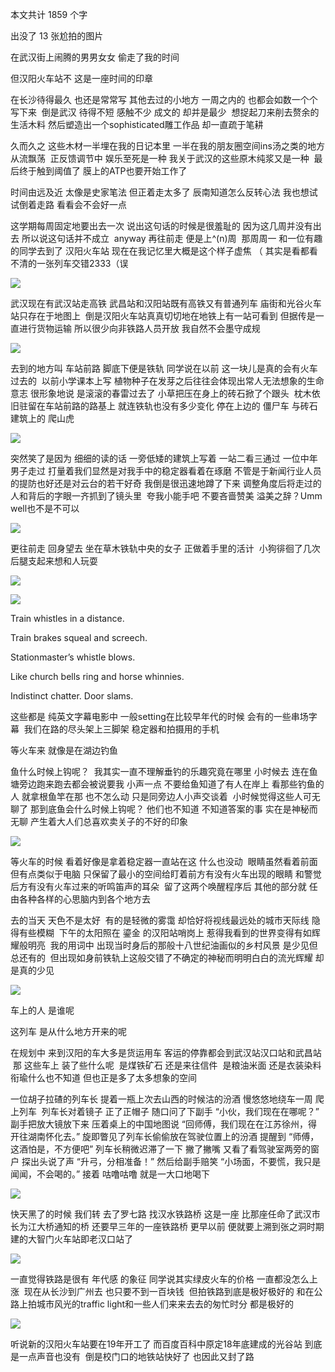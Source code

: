 本文共计 1859 个字

出没了 13 张尬拍的图片

在武汉街上闹腾的男男女女
偷走了我的时间

但汉阳火车站不 这是一座时间的印章

在长沙待得最久 也还是常常写 其他去过的小地方 一周之内的 也都会如数一个个写下来  倒是武汉 待得不短 感触不少 成文的 却并是最少  想捉起刀来削去赘余的生活木料 然后塑造出一个sophisticated雕工作品
却一直疏于笔耕

久而久之 这些木材一半埋在我的日记本里 一半在我的朋友圈空间ins汤之类的地方从流飘荡  正反馈调节中 娱乐至死是一种
我关于武汉的这些原木纯浆又是一种  最后终于触到阈值了 膜上的ATP也要开始工作了

时间由远及近 太像是史家笔法 但正着走太多了 辰南知道怎么反转心法 我也想试试倒着走路 看看会不会好一点

这学期每周固定地要出去一次 说出这句话的时候是很羞耻的 因为这几周并没有出去 所以说这句话并不成立  anyway 再往前走 便是上^(n)周  那周周一 和一位有趣的同学去到了 汉阳火车站 现在在我记忆里大概是这个样子虚焦 （ 其实是看都看不清的一张列车交错2333（误

![](./images/img_001.jpeg)

武汉现在有武汉站走高铁 武昌站和汉阳站既有高铁又有普通列车
庙街和光谷火车站只存在于地图上  倒是汉阳火车站真真切切地在地铁上有一站可看到 但据传是一直进行货物运输
所以很少向非铁路人员开放 我自然不会墨守成规

![](./images/img_002.jpeg)

去到的地方叫 车站前路 脚底下便是铁轨 同学说在以前 这一块儿是真的会有火车过去的  以前小学课本上写 植物种子在发芽之后往往会体现出常人无法想象的生命意志 很形象地说 是滚滚的春雷过去了
小草把压在身上的砖石掀了个跟头  枕木依旧驻留在车站前路的路基上 就连铁轨也没有多少变化 停在上边的 僵尸车 与砖石建筑上的 爬山虎

![](./images/img_003.jpeg)

突然笑了是因为 细细的读的话
一旁低矮的建筑上写着 一站二看三通过 一位中年男子走过 打量着我们显然是对我手中的稳定器看着在琢磨 不管是于新闻行业人员的提防也好还是对云台的若干好奇 我倒是很迅速地蹲了下来 调整角度后将走过的人和背后的字眼一齐抓到了镜头里  夸我小能手吧 不要吝啬赞美 溢美之辞？Umm well也不是不可以

![](./images/img_004.jpeg)

更往前走 回身望去 坐在草木铁轨中央的女子
正做着手里的活计  小狗徘徊了几次 后腿支起来想和人玩耍

![](./images/img_005.jpeg)

![](./images/img_006.jpeg)

Train
whistles in a distance.

Train
brakes squeal and screech.

Stationmaster’s
whistle blows.

Like
church bells ring and horse whinnies.

Indistinct
chatter. Door slams.

这些都是 纯英文字幕电影中
一般setting在比较早年代的时候 会有的一些串场字幕  我们在路的尽头架上三脚架 稳定器和拍摄用的手机

等火车来 就像是在湖边钓鱼

鱼什么时候上钩呢？  我其实一直不理解垂钓的乐趣究竟在哪里 小时候去 连在鱼塘旁边跑来跑去都会被说要我 小声一点 不要给鱼知道了有人在岸上 看那些钓鱼的人 就拿根鱼竿在那 也不怎么动 只是同旁边人小声交谈着  小时候觉得这些人可无聊了 那到底鱼会什么时候上钩呢？ 他们也不知道 不知道答案的事 实在是神秘而无聊
产生着大人们总喜欢卖关子的不好的印象

![](./images/img_007.jpeg)

等火车的时候 看着好像是拿着稳定器一直站在这
什么也没动  眼睛虽然看着前面 但有点类似于电脑 只保留了最小的空间给盯着前方有没有火车出现的眼睛
和警觉后方有没有火车过来的听鸣笛声的耳朵  留了这两个唤醒程序后 其他的部分就 任由各种各样的心思脑内到各个地方去

去的当天 天色不是太好  有的是轻微的雾霭 却恰好将视线最远处的城市天际线 隐得有些模糊  下午的太阳照在 鎏金 的汉阳站哨岗上 惹得我看到的世界变得有如辉耀般明亮  我的用词中 出现当时身后的那般十八世纪油画似的乡村风景 是少见但总还有的  但出现如身前铁轨上这般交错了不确定的神秘而明明白白的流光辉耀 却是真的少见

![](./images/img_008.jpeg)

车上的人 是谁呢

这列车 是从什么地方开来的呢

在规划中 来到汉阳的车大多是货运用车 客运的停靠都会到武汉站汉口站和武昌站  那 这些车上 装了些什么呢  是煤铁矿石 还是来往信件  是粮油米面 还是衣装染料 衔瑜什么也不知道 但也正是多了太多想象的空间

一位胡子拉碴的列车长 提着一瓶上次去山西的时候沽的汾酒
慢悠悠地绕车一周 爬上列车  列车长对着镜子 正了正帽子 随口问了下副手 “小伙，我们现在在哪呢？” 副手把放大镜放下来 压着桌上的中国地图说 “回师傅，我们现在在江苏徐州，得开往湖南怀化去。” 旋即瞥见了列车长偷偷放在驾驶位置上的汾酒 提醒到 “师傅，这酒怕是，不方便吧” 列车长稍微迟滞了一下 撇了撇嘴 又看了看驾驶室两旁的窗户 探出头说了声 “升弓，分相准备！” 然后给副手赔笑 “小场面，不要慌，我只是闻闻，不会喝的。” 接着 咕噜咕噜 就是一大口地喝下

![](./images/img_009.jpeg)

快天黑了的时候 我们转 去了罗七路
找汉水铁路桥 这是一座 比那座任命了武汉市长为江大桥通知的桥 还要早三年的一座铁路桥 更早以前 便就要上溯到张之洞时期建的大智门火车站即老汉口站了

![](./images/img_010.jpeg)

一直觉得铁路是很有 年代感 的象征 同学说其实绿皮火车的价格 一直都没怎么上涨  现在从长沙到广州去 也只要不到一百块钱  但拍铁路到底是极好极好的 和在公路上拍城市风光的traffic
light和一些人们来来去去的匆忙时分 都是极好的

![](./images/img_011.jpeg)

听说新的汉阳火车站要在19年开工了 而百度百科中原定18年底建成的光谷站 到底是一点声音也没有  倒是校门口的地铁站快好了 也因此又封了路
